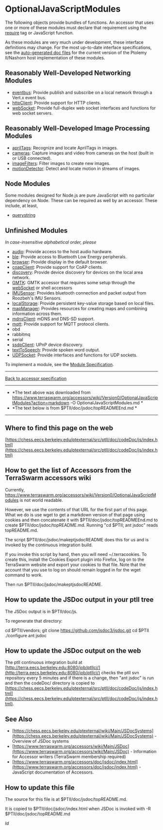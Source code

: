
# OptionalJavaScriptModules

The following objects provide bundles of functions. An accessor that uses one or more of these modules must declare that requirement using the [require][1] tag or JavaScript function. 

As these modules are very much under development, these interface definitions may change. For the most up-to-date interface specifications, see the [auto-generated doc files][2] for the current version of the Ptolemy II/Nashorn host implementation of these modules. 



## Reasonably Well-Developed Networking Modules

*   [eventbus][3]: Provide publish and subscribe on a local network through a Vert.x event bus. 
*   [httpClient][4]: Provide support for HTTP clients. 
*   [webSocket][5]: Provide full-duplex web socket interfaces and functions for web socket servers. 



## Reasonably Well-Developed Image Processing Modules

*   [aprilTags][6]: Recognize and locate AprilTags in images. 
*   [cameras][7]: Capture images and video from cameras on the host (built in or USB connected). 
*   [imageFilters][8]: Filter images to create new images. 
*   [motionDetector][9]: Detect and locate motion in streams of images. 



## Node Modules

Some modules designed for Node.js are pure JavaScript with no particular dependency on Node. These can be required as well by an accessor. These include, at least, 

*   [querystring][10] 



## Unfinished Modules

*In case-insensitive alphabetical order, please* 

*   [audio][11]: Provide access to the host audio hardware. 
*   [ble][12]: Provide access to Bluetooth Low Energy peripherals. 
*   [browser][13]: Provide display in the default browser. 
*   [coapClient][14]: Provide support for CoAP clients. 
*   [discovery][15]: Provide device discovery for devices on the local area network. 
*   [GMTK][16]: GMTK accessor that requires some setup through the [webSocket][5] or shell accessors 
*   [IMUSensor][17]: Provides bluetooth connection and packet output from Roozbeh's IMU Sensors. 
*   [localStorage][18]: Provide persistent key-value storage based on local files. 
*   [mapManager][19]: Provides resources for creating maps and combining information across them. 
*   [mdnsClient][20]: mDNS and DNS-SD support. 
*   [mqtt][21]: Provide support for MQTT protocol clients. 
*   obd 
*   rabbitmq 
*   serial 
*   [ssdpClient][22]: UPnP device discovery. 
*   [textToSpeech][23]: Provide spoken word output. 
*   [UDPSocket][24]: Provide interfaces and functions for UDP sockets. 

To implement a module, see the [Module Specification][25]. 



* * *

[Back to accessor specification][26]

 [1]: https://www.terraswarm.org/accessors/wiki/Version0/Require
 [2]: https://chess.eecs.berkeley.edu/ptexternal/src/ptII/doc/codeDoc/js/index.html
 [3]: https://www.terraswarm.org/accessors/wiki/Version0/Eventbus
 [4]: https://www.terraswarm.org/accessors/wiki/Version0/HttpClient
 [5]: https://www.terraswarm.org/accessors/wiki/Version0/WebSocket
 [6]: https://www.terraswarm.org/accessors/wiki/Version0/AprilTags
 [7]: https://www.terraswarm.org/accessors/wiki/Version0/Cameras
 [8]: https://www.terraswarm.org/accessors/wiki/Version0/ImageFilters
 [9]: https://www.terraswarm.org/accessors/wiki/Version0/MotionDetector
 [10]: https://nodejs.org/api/querystring.html
 [11]: https://www.terraswarm.org/accessors/wiki/Version0/Audio
 [12]: https://www.terraswarm.org/accessors/wiki/Version0/Ble
 [13]: https://www.terraswarm.org/accessors/wiki/Version0/Browser
 [14]: https://www.terraswarm.org/accessors/wiki/Version0/CoapClient
 [15]: https://www.terraswarm.org/accessors/wiki/Version0/Discovery
 [16]: https://www.terraswarm.org/accessors/wiki/Version0/GMTK
 [17]: https://www.terraswarm.org/accessors/wiki/Version0/IMUSensor
 [18]: https://www.terraswarm.org/accessors/wiki/Version0/LocalStorage
 [19]: https://www.terraswarm.org/accessors/wiki/Version0/MapManager?action=edit
 [20]: https://www.terraswarm.org/accessors/wiki/Version0/MdnsClient?action=edit
 [21]: https://www.terraswarm.org/accessors/wiki/Version0/Mqtt
 [22]: https://www.terraswarm.org/accessors/wiki/Version0/SsdpClient
 [23]: https://www.terraswarm.org/accessors/wiki/Version0/TextToSpeech
 [24]: https://www.terraswarm.org/accessors/wiki/Version0/UDPSocket
 [25]: https://www.terraswarm.org/accessors/wiki/Version0/ModuleSpecification
 [26]: https://www.terraswarm.org/accessors/wiki/Version0/1aAccessorsSpecification

* * *

* *The text above was downloaded from https://www.terraswarm.org/accessors/wiki/Version0/OptionalJavaScriptModules?action=markdown -O OptionalJavaScriptModules.md *
* *The text below is from $PTII/doc/jsdoc/topREADMEEnd.md *

* * *

Where to find this page on the web
----------------------------------
[https://chess.eecs.berkeley.edu/ptexternal/src/ptII/doc/codeDoc/js/index.html](https://chess.eecs.berkeley.edu/ptexternal/src/ptII/doc/codeDoc/js/index.html)

How to get the list of Accessors from the TerraSwarm accessors wiki
-------------------------------------------------------------------
Currently, https://www.terraswarm.org/accessors/wiki/Version0/OptionalJavaScriptModules is not world readable.

However, we use the contents of that URL for the first part of this page.  What we do is use wget to get a markdown version of that page using cookies and then concatenate it with $PTII/doc/jsdoc/topREADMEEnd.md to create $PTII/doc/jsdoc/topREADME.md.  Running "cd $PTII; ant jsdoc" reads topREADME.md.

The script $PTII/doc/jsdoc/makeptjsdocREADME does this for us and is invoked by the continuous integration build.

If you invoke this script by hand, then you will need ~/.terracookies.  To create this, install the Cookies Export plugin into Firefox, log on to the TerraSwarm website and export your cookies to that file.  Note that the account that you use to log on should remain logged in for the wget command to work.

Then run $PTII/doc/jsdoc/makeptjsdocREADME.


How to update the JSDoc output in your ptII tree
------------------------------------------------

The JSDoc output is in $PTII/doc/js.

To regenerate that directory:

cd $PTII/vendors; git clone https://github.com/jsdoc3/jsdoc.git
cd $PTII
./configure
ant jsdoc

How to update the JSDoc output on the web
-----------------------------------------
The ptII continuous integration build at [http://terra.eecs.berkeley.edu:8080/job/ptIIci/](http://terra.eecs.berkeley.edu:8080/job/ptIIci/) checks the ptII svn repository every 5 minutes and if there is a change, then "ant jsdoc" is run and then the codeDoc/ directory is copied to [https://chess.eecs.berkeley.edu/ptexternal/src/ptII/doc/codeDoc/js/index.html](https://chess.eecs.berkeley.edu/ptexternal/src/ptII/doc/codeDoc/js/index.html).

See Also
--------
* [https://chess.eecs.berkeley.edu/ptexternal/wiki/Main/JSDocSystems](https://chess.eecs.berkeley.edu/ptexternal/wiki/Main/JSDocSystems) - Overview of JSDoc systems
* [https://www.terraswarm.org/accessors/wiki/Main/JSDoc](https://www.terraswarm.org/accessors/wiki/Main/JSDoc) - Information for Accessor writers (TerraSwarm membership required)
* [https://www.terraswarm.org/accessors/doc/jsdoc/index.html](https://www.terraswarm.org/accessors/doc/jsdoc/index.html) - JavaScript documentation of Accessors.

How to update this file
-----------------------
The source for this file is at $PTII/doc/jsdoc/topREADME.md.

It is copied to $PTII/doc/jsdoc/index.html when JSDoc is invoked with -R $PTII/doc/jsdoc/topREADME.md

$Id$

